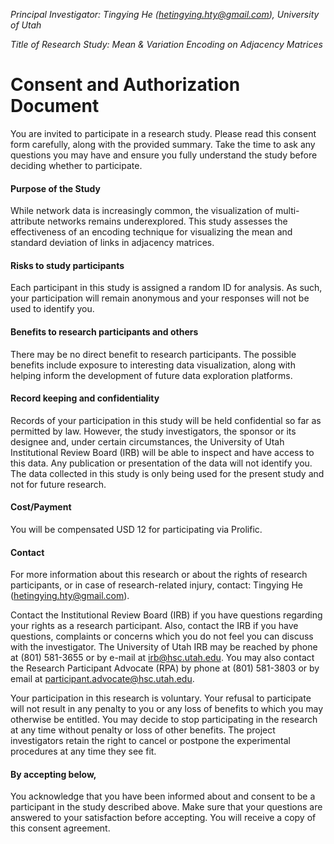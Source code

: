 _Principal Investigator: Tingying He (hetingying.hty@gmail.com), University of Utah_

_Title of Research Study: Mean & Variation Encoding on Adjacency Matrices_

# Consent and Authorization Document

You are invited to participate in a research study. Please read this consent form carefully, along with the provided summary. Take the time to ask any questions you may have and ensure you fully understand the study before deciding whether to participate.

#### Purpose of the Study

While network data is increasingly common, the visualization of multi-attribute networks remains underexplored. This study assesses the effectiveness of an encoding technique for visualizing the mean and standard deviation of links in adjacency matrices.

#### Risks to study participants

Each participant in this study is assigned a random ID for analysis. As such,
your participation will remain anonymous and your responses will
not be used to identify you.

#### Benefits to research participants and others

There may be no direct benefit to research participants.
The possible benefits include exposure to interesting data
visualization, along with helping inform the
development of future data exploration platforms.

#### Record keeping and confidentiality

Records of your participation in this study will be held
confidential so far as permitted by law. However, the study
investigators, the sponsor or its designee and, under certain
circumstances, the University of Utah Institutional
Review Board (IRB) will be able to inspect and have access to
this data. Any publication or presentation of the data will not
identify you.
The data collected in this study is only being used for the present study and not for future research.

#### Cost/Payment

You will be compensated USD 12 for participating via Prolific.

#### Contact

For more information about this research or about the rights of
research participants, or in case of research-related injury,
contact: Tingying He (hetingying.hty@gmail.com).

Contact the Institutional Review Board (IRB) if you have questions regarding your rights as a research participant. Also, contact the IRB if you have questions, complaints or concerns which you do not feel you can discuss with the investigator. The University of Utah IRB may be reached by phone at (801) 581-3655 or by e-mail at irb@hsc.utah.edu.
You may also contact the Research Participant Advocate (RPA) by phone at (801) 581-3803 or by email at participant.advocate@hsc.utah.edu.

Your participation in this research is voluntary.
Your refusal to participate will not result in any penalty to you
or any loss of benefits to which you may otherwise be entitled.
You may decide to stop participating in the research at any time
without penalty or loss of other benefits. The project
investigators retain the right to cancel or postpone the
experimental procedures at any time they see fit.

#### By accepting below,

You acknowledge that you have been informed about and consent to
be a participant in the study described above. Make sure that your
questions are answered to your satisfaction before accepting.
You will receive a copy of this consent agreement.
